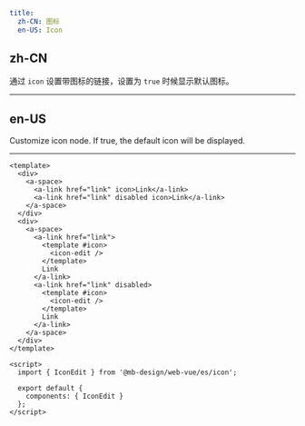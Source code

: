 ```yaml
title:
  zh-CN: 图标
  en-US: Icon
```

## zh-CN

通过 `icon` 设置带图标的链接，设置为 `true` 时候显示默认图标。

---

## en-US

Customize icon node. If true, the default icon will be displayed.


---

```vue
<template>
  <div>
    <a-space>
      <a-link href="link" icon>Link</a-link>
      <a-link href="link" disabled icon>Link</a-link>
    </a-space>
  </div>
  <div>
    <a-space>
      <a-link href="link">
        <template #icon>
          <icon-edit />
        </template>
        Link
      </a-link>
      <a-link href="link" disabled>
        <template #icon>
          <icon-edit />
        </template>
        Link
      </a-link>
    </a-space>
  </div>
</template>

<script>
  import { IconEdit } from '@mb-design/web-vue/es/icon';

  export default {
    components: { IconEdit }
  };
</script>
```
